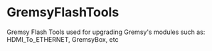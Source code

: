 # GremsyFlashTools
Gremsy Flash Tools used for upgrading Gremsy's modules such as: HDMI_To_ETHERNET, GremsyBox, etc
